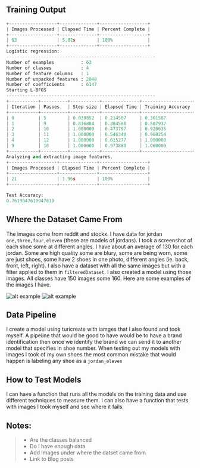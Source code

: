 ## Training Output

~~~python
+------------------+--------------+------------------+
| Images Processed | Elapsed Time | Percent Complete |
+------------------+--------------+------------------+
| 63               | 5.82s        | 100%             |
+------------------+--------------+------------------+
Logistic regression:
--------------------------------------------------------
Number of examples          : 63
Number of classes           : 4
Number of feature columns   : 1
Number of unpacked features : 2048
Number of coefficients      : 6147
Starting L-BFGS
--------------------------------------------------------
+-----------+----------+-----------+--------------+-------------------+
| Iteration | Passes   | Step size | Elapsed Time | Training Accuracy |
+-----------+----------+-----------+--------------+-------------------+
| 0         | 5        | 0.039852  | 0.214507     | 0.301587          |
| 1         | 9        | 0.836884  | 0.384588     | 0.507937          |
| 2         | 10       | 1.000000  | 0.473797     | 0.920635          |
| 3         | 11       | 1.000000  | 0.546340     | 0.968254          |
| 4         | 12       | 1.000000  | 0.615277     | 1.000000          |
| 9         | 18       | 1.000000  | 0.973880     | 1.000000          |
+-----------+----------+-----------+--------------+-------------------+
Analyzing and extracting image features.
+------------------+--------------+------------------+
| Images Processed | Elapsed Time | Percent Complete |
+------------------+--------------+------------------+
| 21               | 1.96s        | 100%             |
+------------------+--------------+------------------+

Test Accuracy:
0.7619047619047619

~~~



## Where the Dataset Came From
The images come from reddit and stockx. I have data for jordan `one,three,four,eleven` (these are models of jordans). I took a screenshot of each shoe some at different angles. I have about an average of 130 for each jordan. Some are high quality some are blury, some are being worn, some are just shoes, some have 2 shoes in one photo, different angles (ie. back, front, left, right). I also have a dataset with all the same images but with a filter applied to them in `filteredDataset`. I also created a model using those images. All classes have 150 images some 160. Here are some examples of the images I have.

![alt example](./dataset/jordan_one/readMeImg.png)
![alt example](./dataset/jordan_one/readMeImgEx.png)


## Data Pipeline 
I create a model using turicreate with iamges that I also found and took myself. A pipeline that would be good to have would be to have a brand identification then once we identify the brand we can send it to another model that specifies in shoe number. When testing out my models with images I took of my own shoes the most common mistake that would happen is labeling any shoe as a `jordan_eleven`


## How to Test Models
I can have a function that runs all the models on the training data and use different techniques to measure them. I can also have a function that tests with images I took myself and see where it fails.


## Notes:
>- Are the classes balanced
>- Do I have enough data
>- Add Images under where the datset came from
>- Link to Blog posts
